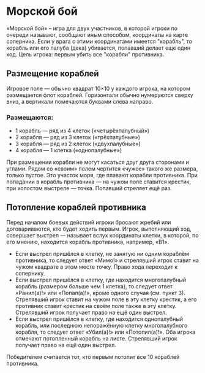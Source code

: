 # Морской бой
«Морской бой» – игра для двух участников, в которой игроки по очереди называют, сообщают иным способом, координаты на карте соперника. Если у врага с этими координатами имеется "корабль", то корабль или его палуба (дека) убивается, попавший делает еще один ход. Цель игрока: первым убить все "корабли" противника.
## Размещение кораблей
Игровое поле — обычно квадрат 10×10 у каждого игрока, на котором размещается флот кораблей. Горизонтали обычно нумеруются сверху вниз, а вертикали помечаются буквами слева направо.
### Размещаются:

- 1 корабль — ряд из 4 клеток («четырёхпалубный»)
- 2 корабля — ряд из 3 клеток («трёхпалубные»)
- 3 корабля — ряд из 2 клеток («двухпалубные»)
- 4 корабля — 1 клетка («однопалубные»)

При размещении корабли не могут касаться друг друга сторонами и углами.
Рядом со «своим» полем чертится «чужое» такого же размера, только пустое. Это участок моря, где плавают корабли противника.
При попадании в корабль противника — на чужом поле ставится крестик, при холостом выстреле — точка. Попавший стреляет ещё раз.

## Потопление кораблей противника
Перед началом боевых действий игроки бросают жребий или договариваются, кто будет ходить первым.
Игрок, выполняющий ход, совершает выстрел — называет вслух координаты клетки, в которой, по его мнению, находится корабль противника, например, «В1».
- Если выстрел пришёлся в клетку, не занятую ни одним кораблём противника, то следует ответ «Мимо!» и стрелявший игрок ставит на чужом квадрате в этом месте точку. Право хода переходит к сопернику.
- Если выстрел пришёлся в клетку, где находится многопалубный корабль (размером больше чем 1 клетка), то следует ответ «Ранил(а)!» или «Попал(а)!», кроме одного случая (см. пункт 3). Стрелявший игрок ставит на чужом поле в эту клетку крестик, а его противник ставит крестик на своём поле также в эту клетку. Стрелявший игрок получает право на ещё один выстрел.
- Если выстрел пришёлся в клетку, где находится однопалубный корабль, или последнюю непоражённую клетку многопалубного корабля, то следует ответ «Убил(а)!» или «Потопил(а)!». Оба игрока отмечают потопленный корабль на листе. Стрелявший игрок получает право на ещё один выстрел.

Победителем считается тот, кто первым потопит все 10 кораблей противника.
